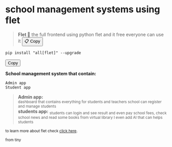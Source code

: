 # school management systems using flet

> **Flet 💫** 
the full frontend using python flet and it free everyone can use it 
<button onclick="navigator.clipboard.writeText('pip install python')">📋 Copy</button>
<pre><code>pip install "all[flet]" --upgrade</code></pre>
<button onclick="navigator.clipboard.writeText('pip install python')">Copy</button>

**School management system that contain:**
```
Admin app 
Student app
```

> **Admin app:**</br> <sub> dashboard that contains everything for students and teachers school can register and manage students </sub></br>
> **students app:**</bro> <sub> students can login and see result and even pay school fees, check school news and read some books from virtual library I even add AI that can helps students</sub>

<sub>to learn more about flet check [click here](https://flet.dev/).</sub>

<sub>from tiny</sub>
